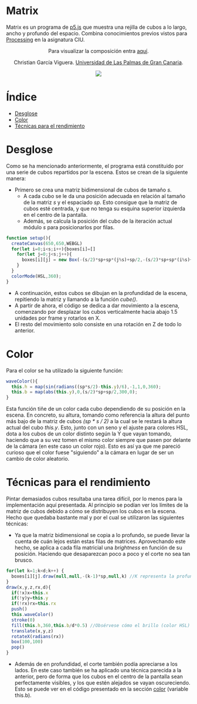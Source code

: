 # Matrix

Matrix es un programa de [p5.js](https://p5js.org/es/) que muestra una rejilla de cubos a lo largo, ancho y profundo del espacio. Combina conocimientos previos vistos para [Processing](https://processing.org/) en la asignatura CIU.

<p align="center">
  Para visualizar la composición entra <a href="https://editor.p5js.org/christiangv99/full/XJFPKfNqI">aquí</a>.
</p>
<p align="center">
Christian García Viguera. <a href="https://www2.ulpgc.es/">Universidad de Las Palmas de Gran Canaria</a>.
</p>
<p align="center">
  <img src="https://i.imgur.com/4rkH7Jn.png">
</p>

# Índice
* [Desglose](https://github.com/Chgv99/p5.js/tree/main/Matrix#Desglose)
* [Color](https://github.com/Chgv99/p5.js/tree/main/Matrix#Color)
* [Técnicas para el rendimiento](#Técnicas-para-el-rendimiento)

# Desglose

Como se ha mencionado anteriormente, el programa está constituido por una serie de cubos repartidos por la escena. Estos se crean de la siguiente manera:
- Primero se crea una matriz bidimensional de cubos de tamaño *s*.
  - A cada cubo se le da una posición adecuada en relación al tamaño de la matriz *s* y el espaciado *sp*. Esto consigue que la matriz de cubos esté centrada, y que no tenga su esquina superior izquierda en el centro de la pantalla.
  - Además, se calcula la posición del cubo de la iteración actual módulo *s* para posicionarlos por filas.
```p5.js
function setup(){
  createCanvas(650,650,WEBGL)
  for(let i=0;i<s;i++){boxes[i]=[]
    for(let j=0;j<s;j++){
      boxes[i][j] = new Box(-(s/2)*sp+sp*(j%s)+sp/2,-(s/2)*sp+sp*(i%s)+sp/2,0,0)
    }
  }
  colorMode(HSL,360);
}
```
- A continuación, estos cubos se dibujan en la profundidad de la escena, repitiendo la matriz y llamando a la función *cube()*.
- A partir de ahora, el código se dedica a dar movimiento a la escena, comenzando por desplazar los cubos verticalmente hacia abajo 1.5 unidades por frame y rotarlos en X.
- El resto del movimiento solo consiste en una rotación en Z de todo lo anterior.

# Color

Para el color se ha utilizado la siguiente función:
```p5.js
waveColor(){
  this.h = map(sin(radians((sp*s/2)-this.y)/6),-1,1,0,360);
  this.b = map(abs(this.y),0,(s/2)*sp+sp/2,300,0);
}
```
Esta función tiñe de un color cada cubo dependiendo de su posición en la escena. En concreto, su altura, tomando como referencia la altura del punto más bajo de la matriz de cubos *(sp * s / 2)* a la cual se le restará la altura actual del cubo *this.y*. Esto, junto con un seno y el ajuste para colores HSL, dota a los cubos de un color distinto según la Y que vayan tomando, haciendo que a su vez tomen el mismo color siempre que pasen por delante de la cámara (en este caso un color rojo). Esto es así ya que me pareció curioso que el color fuese "siguiendo" a la cámara en lugar de ser un cambio de color aleatorio.

# Técnicas para el rendimiento

Pintar demasiados cubos resultaba una tarea difícil, por lo menos para la implementación aquí presentada. Al principio se podían ver los límites de la matriz de cubos debido a cómo se distribuyen los cubos en la escena. Hecho que quedaba bastante mal y por el cual se utilizaron las siguientes técnicas:
- Ya que la matriz bidimensional se copia a lo profundo, se puede llevar la cuenta de cuán lejos están estas filas de matrices. Aprovechando este hecho, se aplica a cada fila matricial una *brightness* en función de su posición. Haciendo que desaparezcan poco a poco y el corte no sea tan brusco.
```p5.js
for(let k=1;k<d;k++) {
  boxes[i][j].draw(null,null,-(k-1)*sp,null,k) //K representa la profundidad.
}
draw(x,y,z,rx,d){
  if(!x)x=this.x
  if(!y)y=this.y
  if(!rx)rx=this.rx
  push()
  this.waveColor()
  stroke(0)
  fill(this.h,360,this.b/d*0.5) //Obsérvese cómo el brillo (color HSL) depende de d (k), la profundidad.
  translate(x,y,z)
  rotateX(radians(rx))
  box(100,100)
  pop()
}
```
- Además de en profundidad, el corte también podía apreciarse a los lados. En este caso también se ha aplicado una técnica parecida a la anterior, pero de forma que los cubos en el centro de la pantalla sean perfectamente visibles, y los que estén alejados se vayan oscureciendo. Esto se puede ver en el código presentado en la sección [color](https://github.com/Chgv99/p5.js/tree/main/Matrix#Color) (variable this.b).
